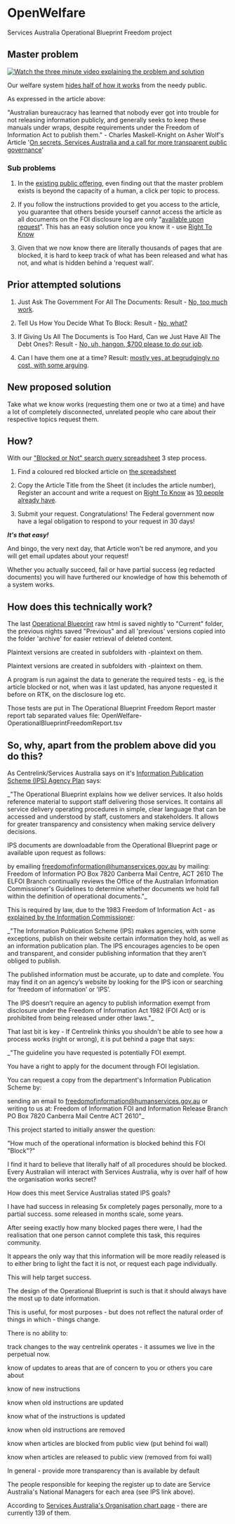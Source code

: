 # OpenWelfare
Services Australia Operational Blueprint Freedom project

## Master problem 

[![Watch the three minute video explaining the problem and solution](https://img.youtube.com/vi/xNGvku1mycg/hqdefault.jpg)](https://youtu.be/xNGvku1mycg)

Our welfare system [hides half of how it works](http://posty.online/centrelink) from the needy public.

As expressed in the article above:

"Australian bureaucracy has learned that nobody ever got into trouble for not releasing information publicly, and generally seeks to keep these manuals under wraps, despite requirements under the Freedom of Information Act to publish them." - Charles Maskell-Knight on Asher Wolf's Article '[On secrets, Services Australia and a call for more transparent public governance](http://posty.online/centrelink)'

### Sub problems

1. In the [existing public offering](https://operational.servicesaustralia.gov.au), even finding out that the master problem exists is beyond the capacity of a human, a click per topic to process.

2. If you follow the instructions provided to get you access to the article, you guarantee that others beside yourself cannot access the article as all documents on the FOI disclosure log are only "[available upon request](https://www.servicesaustralia.gov.au/freedom-information-disclosure-log?context=1)". This has an easy solution once you know it - use [Right To Know](http://righttoknow.org.au)

3. Given that we now know there are literally thousands of pages that are blocked, it is hard to keep track of what has been released and what has not, and what is hidden behind a 'request wall'.

## Prior attempted solutions

1. Just Ask The Government For All The Documents: Result - [No, too much work](https://www.righttoknow.org.au/request/all_documents_marked_potentially).

2. Tell Us How You Decide What To Block: Result - [No, what?](https://www.righttoknow.org.au/request/decision_making_criteria_for_pot#incoming-12159)

3. If Giving Us All The Documents is Too Hard, Can we Just Have All The Debt Ones?: Result - [No, uh, hangon, $700 please to do our job](https://www.righttoknow.org.au/request/operational_information_debts#outgoing-11873).

4. Can I have them one at a time? Result: [mostly yes, at begrudgingly no cost, with some arguing](https://www.righttoknow.org.au/search/posty%20requested_from:services_australia/all).

## New proposed solution

Take what we know works (requesting them one or two at a time) and have a lot of completely disconnected, unrelated people who care about their respective topics request them.

## How?

With our ["Blocked or Not" search query spreadsheet](https://docs.google.com/spreadsheets/d/1a5iNs4PwOGUbDzLuxudHfv1HWCprqAee1GzQZ0e-dLE/edit#gid=0) 3 step process.

1. Find a coloured red blocked article on [the spreadsheet](https://docs.google.com/spreadsheets/d/1a5iNs4PwOGUbDzLuxudHfv1HWCprqAee1GzQZ0e-dLE/edit#gid=0)

2. Copy the Article Title from the Sheet (it includes the article number), Register an account and write a request on [Right To Know](http://righttoknow.org.au/) as [10 people already have](https://docs.google.com/spreadsheets/d/1a5iNs4PwOGUbDzLuxudHfv1HWCprqAee1GzQZ0e-dLE/edit#gid=871559379).

3. Submit your request. Congratulations! The Federal government now have a legal obligation to respond to your request in 30 days!

***It's that easy!***

And bingo, the very next day, that Article won't be red anymore, and you will get email updates about your request!

Whether you actually succeed, fail or have partial success (eg redacted documents) you will have furthered our knowledge of how this behemoth of a system works.

## How does this technically work?

The last [Operational Blueprint](https://operational.servicesaustralia.gov.au) raw html is saved nightly to "Current" folder, the previous nights saved "Previous" and all 'previous' versions copied into the folder 'archive' for easier retrieval of deleted content.

Plaintext versions are created in subfolders with -plaintext on them.



Plaintext versions are created in subfolders with -plaintext on them.

A program is run against the data to generate the required tests - eg, is the article blocked or not, when was it last updated, has anyone requested it before on RTK, on the disclosure log etc.

Those tests are put in The Operational Blueprint Freedom Report master report tab separated values file:
OpenWelfare-OperationalBlueprintFreedomReport.tsv


## So, why, apart from the problem above did you do this?

As Centrelink/Services Australia says on it's [Information Publication Scheme (IPS) Agency Plan](https://www.servicesaustralia.gov.au/information-publication-scheme-ips-agency-plan?context=1) says:

_"The Operational Blueprint explains how we deliver services. It also holds reference material to support staff delivering those services. It contains all service delivery operating procedures in simple, clear language that can be accessed and understood by staff, customers and stakeholders. It allows for greater transparency and consistency when making service delivery decisions.

IPS documents are downloadable from the Operational Blueprint page or available upon request as follows:

by emailing freedomofinformation@humanservices.gov.au
by mailing:
Freedom of Information
PO Box 7820
Canberra Mail Centre, ACT 2610
The ELFOI Branch continually reviews the Office of the Australian Information Commissioner's Guidelines to determine whether documents we hold fall within the definition of operational documents."_

This is required by law, due to the 1983 Freedom of Information Act - as [explained by the Information Commissioner](https://www.oaic.gov.au/freedom-of-information/accessing-agency-information/information-publication-scheme):

_"The Information Publication Scheme (IPS) makes agencies, with some exceptions, publish on their website certain information they hold, as well as an information publication plan. The IPS encourages agencies to be open and transparent, and consider publishing information that they aren’t obliged to publish.

The published information must be accurate, up to date and complete. You may find it on an agency’s website by looking for the IPS icon or searching for ‘freedom of information’ or ’IPS’.

The IPS doesn’t require an agency to publish information exempt from disclosure under the Freedom of Information Act 1982 (FOI Act) or is prohibited from being released under other laws."_

That last bit is key - If Centrelink thinks you shouldn't be able to see how a process works (right or wrong), it is put behind a page that says:

_"The guideline you have requested is potentially FOI exempt.

You have a right to apply for the document through FOI legislation.

You can request a copy from the department's Information Publication Scheme by:

sending an email to freedomofinformation@humanservices.gov.au
or writing to us at:
Freedom of Information
FOI and Information Release Branch
PO Box 7820
Canberra Mail Centre ACT 2610"_

This project started to initially answer the question:

"How much of the operational information is blocked behind this FOI "Block"?"

I find it hard to believe that literally half of all procedures should be blocked. Every Australian will interact with Services Australia, why is over half of how the organisation works secret?

How does this meet Service Australias stated IPS goals?

I have had success in releasing 5x completely pages personally, more to a partial success. some released in months scale, some years.

After seeing exactly how many blocked pages there were, I had the realisation that one person cannot complete this task, this requires community.

It appears the only way that this information will be more readily released is to either bring to light the fact it is not, or request each page individually.

This will help target success.

The design of the Operational Blueprint is such is that it should always have the most up to date information.

This is useful, for most purposes - but does not reflect the natural order of things in which - things change.

There is no ability to:

track changes to the way centrelink operates - it assumes we live in the perpetual now.

know of updates to areas that are of concern to you or others you care about

know of new instructions

know when old instructions are updated

know what of the instructions is updated

know when old instructions are removed

know when articles are blocked from public view (put behind foi wall)

know when articles are released to public view (removed from foi wall)

In general - provide more transparency than is available by default

The people responsible for keeping the register up to date are Service Australia's National Managers for each area (see IPS link above).

According to [Services Australia's Organisation chart page](https://www.servicesaustralia.gov.au/organisational-structure?context=1) - there are currently 139 of them.
